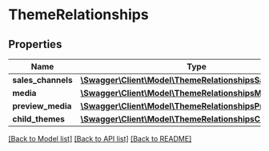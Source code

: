 # ThemeRelationships

## Properties
Name | Type | Description | Notes
------------ | ------------- | ------------- | -------------
**sales_channels** | [**\Swagger\Client\Model\ThemeRelationshipsSalesChannels**](ThemeRelationshipsSalesChannels.md) |  | [optional] 
**media** | [**\Swagger\Client\Model\ThemeRelationshipsMedia**](ThemeRelationshipsMedia.md) |  | [optional] 
**preview_media** | [**\Swagger\Client\Model\ThemeRelationshipsPreviewMedia**](ThemeRelationshipsPreviewMedia.md) |  | [optional] 
**child_themes** | [**\Swagger\Client\Model\ThemeRelationshipsChildThemes**](ThemeRelationshipsChildThemes.md) |  | [optional] 

[[Back to Model list]](../../README.md#documentation-for-models) [[Back to API list]](../../README.md#documentation-for-api-endpoints) [[Back to README]](../../README.md)

